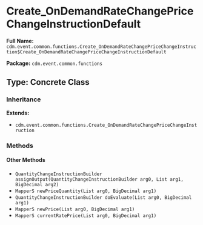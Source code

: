 # Create_OnDemandRateChangePriceChangeInstructionDefault

**Full Name:** `cdm.event.common.functions.Create_OnDemandRateChangePriceChangeInstruction$Create_OnDemandRateChangePriceChangeInstructionDefault`

**Package:** `cdm.event.common.functions`

## Type: Concrete Class

### Inheritance

**Extends:**
- `cdm.event.common.functions.Create_OnDemandRateChangePriceChangeInstruction`

### Methods

#### Other Methods

- `QuantityChangeInstructionBuilder assignOutput(QuantityChangeInstructionBuilder arg0, List arg1, BigDecimal arg2)`
- `MapperS newPriceQuantity(List arg0, BigDecimal arg1)`
- `QuantityChangeInstructionBuilder doEvaluate(List arg0, BigDecimal arg1)`
- `MapperS newPrice(List arg0, BigDecimal arg1)`
- `MapperS currentRatePrice(List arg0, BigDecimal arg1)`

